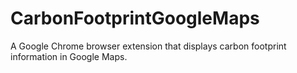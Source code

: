 CarbonFootprintGoogleMaps
=========================

A Google Chrome browser extension that displays carbon footprint information in Google Maps.